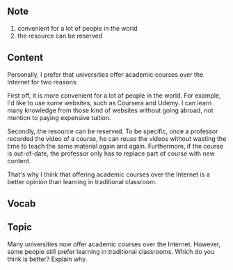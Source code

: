 ## Note
1. convenient for a lot of people in the world
2. the resource can be reserved

## Content
Personally, I prefer that universities offer academic courses over the Internet for two reasons.

First off, it is more convenient for a lot of people in the world. For example, I'd like to use some websites, such as Coursera and Udemy. I can learn many knowledge from those kind of websites without going abroad, not mention to paying expensive tuition.

Secondly, the resource can be reserved. To be specific, once a professor recorded the video of a course, he can reuse the videos without wasting the time to teach the same material again and again. Furthermore, if the course is out-of-date, the professor only has to replace part of course with new content. 

That's why I think that offering academic courses over the Internet is a better opinion than learning in traditional classroom.

## Vocab

## Topic
Many universities now offer academic courses over the Internet. However, some people still prefer learning in traditional classrooms. Which do you think is better? Explain why.
